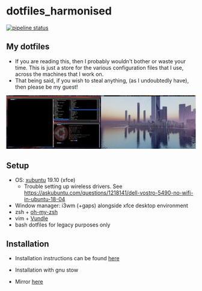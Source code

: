 # dotfiles_harmonised

[![pipeline status](https://gitlab.com/sdish/dotfiles_harmonised/badges/master/pipeline.svg)](https://gitlab.com/sdish/dotfiles_harmonised/-/commits/master)

## My dotfiles
 * If you are reading this, then I probably wouldn't bother or waste your time. This is just a store for the various configuration files that I use, across the machines that I work on.
 * That being said, if you wish to steal anything, (as I undoubtedly have), then please be my guest!

![shell](figures/screenshot.png)

## Setup
* OS: [xubuntu](https://xubuntu.org/) 19.10 (xfce)
	* Trouble setting up wireless drivers. See https://askubuntu.com/questions/1218141/dell-vostro-5490-no-wifi-in-ubuntu-18-04
* Window manager: i3wm (+gaps) alongside xfce desktop environment
* zsh + [oh-my-zsh](https://github.com/ohmyzsh/ohmyzsh)
* vim + [Vundle](https://github.com/VundleVim/Vundle.vim)
* bash dotfiles for legacy purposes only

## Installation
* Installation instructions can be found [here](docs/install.md)
* Installation with gnu stow


* Mirror [here](https://github.com/sdysch/dotfiles)
